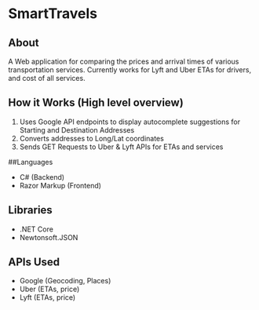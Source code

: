 # SmartTravels

## About
A Web application for comparing the prices and arrival times of various transportation services.
Currently works for Lyft and Uber ETAs for drivers, and cost of all services.

## How it Works (High level overview)
 1. Uses Google API endpoints to display autocomplete suggestions for Starting and Destination Addresses
 2. Converts addresses to Long/Lat coordinates
 3. Sends GET Requests to Uber & Lyft APIs for ETAs and services
 
 ##Languages
 - C# (Backend)
 - Razor Markup (Frontend)

## Libraries
- .NET Core
- Newtonsoft.JSON

## APIs Used
- Google (Geocoding, Places)
- Uber (ETAs, price)
- Lyft (ETAs, price)


